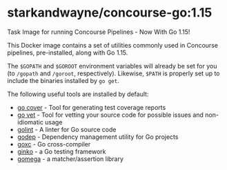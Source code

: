 starkandwayne/concourse-go:1.15
==============================

Task Image for running Concourse Pipelines - Now With Go 1.15!

This Docker image contains a set of utilities commonly used in
Concourse pipelines, pre-installed, along with Go 1.15.

The `$GOPATH` and `$GOROOT` environment variables will already be
set for you (to `/gopath` and `/goroot`, respectively).  Likewise,
`$PATH` is properly set up to include the binaries installed by
`go get`.

The following useful tools are installed by default:

- [go cover][gocover] - Tool for generating test coverage reports
- [go vet][govet] - Tool for vetting your source code for possible
  issues and non-idiomatic usage
- [golint][golint] - A linter for Go source code
- [godep][godep] - Dependency management utility for Go projects
- [goxc][goxc] - Go cross-compiler
- [ginko][ginko] - a Go testing framework
- [gomega][gomega] - a matcher/assertion library




[gocover]: https://godoc.org/golang.org/x/tools/cmd/cover
[govet]:   https://godoc.org/golang.org/x/tools/cmd/vet
[golint]:  https://github.com/golang/lint
[godep]:   https://github.com/tools/godep
[goxc]:    https://github.com/laher/goxc
[ginko]:   https://onsi.github.io/ginkgo
[gomega]:  https://onsi.github.io/gomega